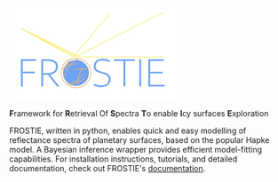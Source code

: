 <p align="left"><img src="docs/frostie_logo.jpeg" alt="frostie" width="300"/></p>

**F**ramework for **R**etrieval Of **S**pectra **T**o enable **I**cy surfaces **E**xploration

FROSTIE, written in python, enables quick and easy modelling of reflectance spectra of planetary surfaces, based on the popular Hapke model. A Bayesian inference wrapper provides efficient model-fitting capabilities. For installation instructions, tutorials, and detailed documentation, check out FROSTIE's [documentation](nothing).
